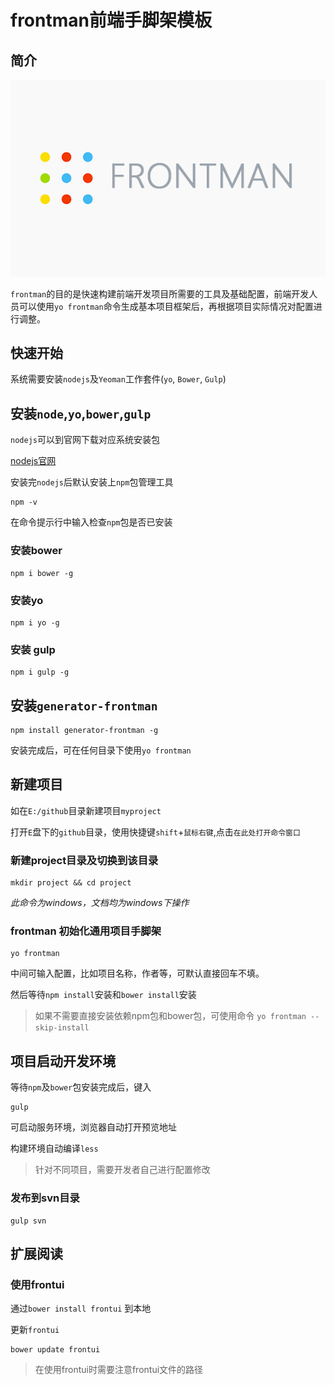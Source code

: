 # frontman前端手脚架模板

## 简介
![frontman](generators/app/templates/static/images/frontman.png)

`frontman`的目的是快速构建前端开发项目所需要的工具及基础配置，前端开发人员可以使用`yo frontman`命令生成基本项目框架后，再根据项目实际情况对配置进行调整。

## 快速开始

系统需要安装`nodejs`及`Yeoman`工作套件(`yo`, `Bower`, `Gulp`)

## 安装`node`,`yo`,`bower`,`gulp`

`nodejs`可以到官网下载对应系统安装包

[nodejs官网](https://nodejs.org/)

安装完`nodejs`后默认安装上`npm`包管理工具

    npm -v

在命令提示行中输入检查`npm`包是否已安装

### 安装bower

    npm i bower -g

### 安装yo

    npm i yo -g

### 安装 gulp

    npm i gulp -g

## 安装`generator-frontman`

    npm install generator-frontman -g

安装完成后，可在任何目录下使用`yo frontman`

## 新建项目

如在`E:/github`目录新建项目`myproject`

打开`E`盘下的`github`目录，使用快捷键`shift`+`鼠标右键`,点击`在此处打开命令窗口`

### 新建project目录及切换到该目录

    mkdir project && cd project

*此命令为windows，文档均为windows下操作*

### frontman 初始化通用项目手脚架

    yo frontman


中间可输入配置，比如项目名称，作者等，可默认直接回车不填。

然后等待`npm install`安装和`bower install`安装

> 如果不需要直接安装依赖npm包和bower包，可使用命令 `yo frontman --skip-install`


## 项目启动开发环境

等待`npm`及`bower`包安装完成后，键入

    gulp

可启动服务环境，浏览器自动打开预览地址

构建环境自动编译`less`

> 针对不同项目，需要开发者自己进行配置修改


### 发布到svn目录

    gulp svn

## 扩展阅读

### 使用frontui

通过`bower install frontui` 到本地

更新`frontui`

    bower update frontui

> 在使用frontui时需要注意frontui文件的路径
